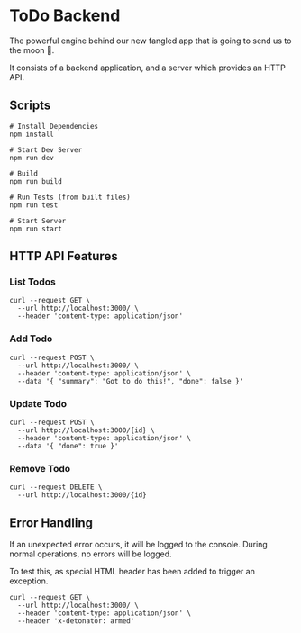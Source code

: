 # ToDo Backend

The powerful engine behind our new fangled app that is going to send us to the moon 🚀.

It consists of a backend application, and a server which provides an HTTP API.

## Scripts

```
# Install Dependencies
npm install

# Start Dev Server
npm run dev

# Build
npm run build

# Run Tests (from built files)
npm run test

# Start Server
npm run start
```

## HTTP API Features

### List Todos
```
curl --request GET \
  --url http://localhost:3000/ \
  --header 'content-type: application/json'
```

### Add Todo
```
curl --request POST \
  --url http://localhost:3000/ \
  --header 'content-type: application/json' \
  --data '{ "summary": "Got to do this!", "done": false }'
```

### Update Todo
```
curl --request POST \
  --url http://localhost:3000/{id} \
  --header 'content-type: application/json' \
  --data '{ "done": true }'
```

### Remove Todo
```
curl --request DELETE \
  --url http://localhost:3000/{id}
```

## Error Handling

If an unexpected error occurs, it will be logged to the console.
During normal operations, no errors will be logged.

To test this, as special HTML header has been added to trigger an exception.

```
curl --request GET \
  --url http://localhost:3000/ \
  --header 'content-type: application/json' \
  --header 'x-detonator: armed'
```